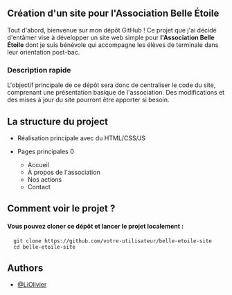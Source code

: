 
## **Création d'un site pour l'Association Belle Étoile**

Tout d'abord, bienvenue sur mon dépôt GitHub ! Ce projet que j'ai décidé d'entâmer vise à développer un site web simple pour **l'Association Belle Étoile** dont je suis bénévole qui accompagne les élèves de terminale dans leur orientation post-bac.

### Description rapide

L'objectif principale de ce dépôt sera donc de centraliser le code du site, comprenant une présentation basique de l'association. Des modifications et des mises à jour du site pourront être apporter si besoin.


## La structure du project 

 - Réalisation principale avec du HTML/CSS/JS

- Pages principales 0
  - Accueil
  - À propos de l'association
  - Nos actions
  - Contact


## Comment voir le projet ?

#### Vous pouvez cloner ce dépôt et lancer le projet localement :

```
  git clone https://github.com/votre-utilisateur/belle-etoile-site
  cd belle-etoile-site
```


## Authors

- [@LiOlivier](https://github.com/LiOlivier)

